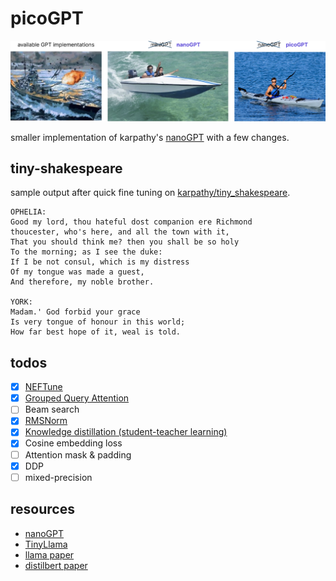 # picoGPT

![alt text](https://github.com/nnethercott/picoGPT/blob/main/media/picoGPT.png?raw=true)

smaller implementation of karpathy's [nanoGPT](https://github.com/karpathy/nanoGPT/tree/9755682b981a45507f6eb9b11eadef8cb83cebd5) with a few changes.

## tiny-shakespeare

sample output after quick fine tuning on [karpathy/tiny_shakespeare](https://huggingface.co/datasets/karpathy/tiny_shakespeare).

<!-- ```python -->
<!-- config = Config( -->
<!--     vocab_size = len(tok), -->
<!--     block_size = 64, -->
<!--     n_layer = 6, -->
<!--     n_embd = 384, -->
<!--     n_head = 4, -->
<!--     n_query_groups = 2, -->
<!--     tie_weights = True, -->
<!--     rope_theta = 10000, -->
<!--     neftune_noise_alpha=0.0, -->
<!--     dropout = 0.1, -->
<!-- ) -->
<!---->
<!-- train_config = TrainConfig( -->
<!--     n_epochs = 30, -->
<!--     batch_size = 32, -->
<!--     lr = 1e-03, -->
<!--     gradient_accumulation_steps = 1, -->
<!--     warmup_ratio = 0.03, -->
<!--     grad_clip = 1.0, -->
<!--     weight_decay = 0.0, -->
<!--     distill_temperature=1.1, -->
<!-- ) -->
<!-- ``` -->

```
OPHELIA:
Good my lord, thou hateful dost companion ere Richmond
thoucester, who's here, and all the town with it,
That you should think me? then you shall be so holy
To the morning; as I see the duke:
If I be not consul, which is my distress
Of my tongue was made a guest,
And therefore, my noble brother.

YORK:
Madam.' God forbid your grace
Is very tongue of honour in this world;
How far best hope of it, weal is told.
```

## todos

- [x] [NEFTune](https://arxiv.org/abs/2310.05914)
- [x] [Grouped Query Attention](https://arxiv.org/pdf/2305.13245)
- [ ] Beam search
- [x] [RMSNorm](https://arxiv.org/abs/1910.07467)
- [x] [Knowledge distillation (student-teacher learning)](https://arxiv.org/abs/1503.02531)
- [x] Cosine embedding loss
- [ ] Attention mask & padding
- [x] DDP
- [ ] mixed-precision

## resources

- [nanoGPT](https://github.com/karpathy/nanoGPT/tree/9755682b981a45507f6eb9b11eadef8cb83cebd5)
- [TinyLlama](https://github.com/jzhang38/TinyLlama/tree/main)
- [llama paper](https://github.com/meta-llama/llama)
- [distilbert paper](https://arxiv.org/abs/1910.01108)
